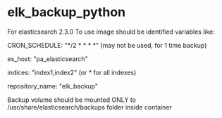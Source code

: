 # elk_backup_python
For elasticsearch 2.3.0
To use image should be identified variables like:

CRON_SCHEDULE: "*/2 * * * *" (may not be used, for 1 time backup)

es_host: "pa_elasticsearch"

indices: "index1,index2" (or * for all indexes)

repository_name: "elk_backup"

Backup volume should be mounted ONLY to /usr/share/elasticsearch/backups folder inside container
